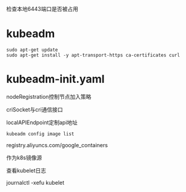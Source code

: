 检查本地6443端口是否被占用

# kubeadm

```shell
sudo apt-get update
sudo apt-get install -y apt-transport-https ca-certificates curl
```

# kubeadm-init.yaml

nodeRegistration控制节点加入策略

criSocket与cri通信接口

localAPIEndpoint定制api地址

```
kubeadm config image list
```

registry.aliyuncs.com/google_containers

作为k8s镜像源

查看kubelet日志

journalctl -xefu kubelet